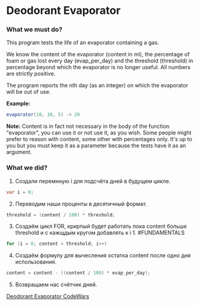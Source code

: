 # Deodorant Evaporator

### What we must do?
This program tests the life of an evaporator containing a gas.

We know the content of the evaporator (content in ml), the percentage of foam or gas lost every day (evap_per_day) and the threshold (threshold) in percentage beyond which the evaporator is no longer useful. All numbers are strictly positive.

The program reports the nth day (as an integer) on which the evaporator will be out of use.

**Example:**
```cs
evaporator(10, 10, 5) -> 29
```
**Note:**
Content is in fact not necessary in the body of the function "evaporator", you can use it or not use it, as you wish. Some people might prefer to reason with content, some other with percentages only. It's up to you but you must keep it as a parameter because the tests have it as an argument.

### What we did?
1. Создали перемнную i для подсчёта дней в будущем цикле.
```cs
var i = 0;
```
2. Переводим наши проценты в десятичный формат.
```cs
threshold = (content / 100) * threshold;
```
3. Создаём цикл FOR, крирпый будет работать пока content больше threshold и с кажщдым кругом добавлять к i 1.
#FUNDAMENTALS
```cs
for (i = 0; content > threshold; i++) 
```
4. Создаём формулу для вычесления остатка content после одно дня использования.
```cs
content = content - ((content / 100) * evap_per_day);
```
5. Возвращаем нас счётчик дней.

[Deodorant Evaporator CodeWars](https://www.codewars.com/kata/5506b230a11c0aeab3000c1f/train/csharp)